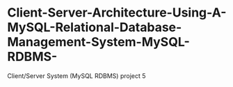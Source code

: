 # Client-Server-Architecture-Using-A-MySQL-Relational-Database-Management-System-MySQL-RDBMS-
Client/Server  System (MySQL RDBMS) project 5
